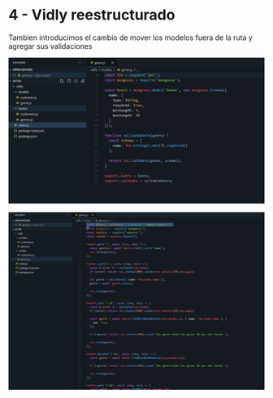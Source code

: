 # 4 - Vidly reestructurado

Tambien introducimos el cambio de mover los modelos fuera de la ruta y agregar sus validaciones

![](../../../.gitbook/assets/imagen%20%28553%29.png)

![](../../../.gitbook/assets/imagen%20%28547%29.png)

